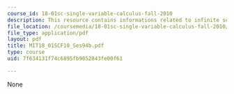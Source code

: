 ```yaml
---
course_id: 18-01sc-single-variable-calculus-fall-2010
description: This resource contains informations related to infinite series.
file_location: /coursemedia/18-01sc-single-variable-calculus-fall-2010/7f634131f74c6895fb9052843fe00f61_MIT18_01SCF10_Ses94b.pdf
file_type: application/pdf
layout: pdf
title: MIT18_01SCF10_Ses94b.pdf
type: course
uid: 7f634131f74c6895fb9052843fe00f61

---
```

None